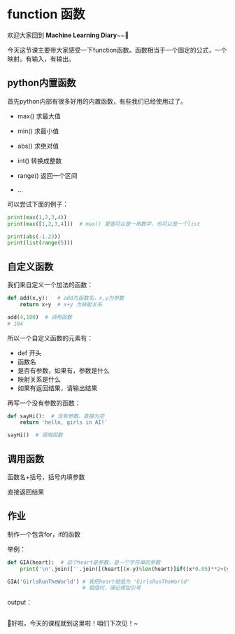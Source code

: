 # function 函数

欢迎大家回到 **Machine Learning Diary**~~👏

今天这节课主要带大家感受一下function函数。函数相当于一个固定的公式，一个映射。有输入，有输出。



## python内置函数

首先python内部有很多好用的内置函数，有些我们已经使用过了。

- max()   求最大值

- min()    求最小值

- abs()     求绝对值

- int()       转换成整数

- range()  返回一个区间
- ...

可以尝试下面的例子：

```python
print(max(1,2,3,4))
print(max([1,2,3,4]))  # max() 里面可以是一串数字，也可以是一个list

print(abs(-1.23))
print(list(range(5)))
```



## 自定义函数

我们来自定义一个加法的函数：

```python
def add(x,y):   # add为函数名，x,y为参数
    return x+y  # x+y 为映射关系

add(4,100)  # 调用函数
# 104
```

所以一个自定义函数的元素有：

- def 开头
- 函数名
- 是否有参数，如果有，参数是什么
- 映射关系是什么
- 如果有返回结果，请输出结果



再写一个没有参数的函数：

```python
def sayHi():  # 没有参数，直接为空
    return 'hello, girls in AI!'

sayHi()  # 调用函数
```



## 调用函数

函数名+括号，括号内填参数

直接返回结果



## 作业

制作一个包含for，if的函数

举例：

```python
def GIA(heart):  # 这个heart是参数，是一个字符串的参数
    print('\n'.join([''.join([(heart[(x-y)%len(heart)]if((x*0.05)**2+(y*0.1)**2-1)**3-(x*0.05)**2*(y*0.1)**3<=0 else' ')for x in range(-30,30)])for y in range(15,-15,-1)]))

GIA('GirlsRunTheWorld') # 我把heart赋值为 'GirlsRunTheWorld'
                        # 赋值时，请记得加引号
```

output：

```

```

👩好啦，今天的课程就到这里啦！咱们下次见！~

